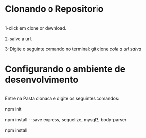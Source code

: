 # Clonando o Repositorio
<br>1-click em clone or download.</br>
<br>2-salve a url.</br>
<br>3-Digite o seguinte comando no terminal: git clone *cole a url salva*</br>

# Configurando o ambiente de desenvolvimento
<br>Entre na Pasta clonada e digite os seguintes comandos:</br>
<br>npm init</br>
<br>npm install --save express, sequelize, mysql2, body-parser</br>
<br>npm install</br>
